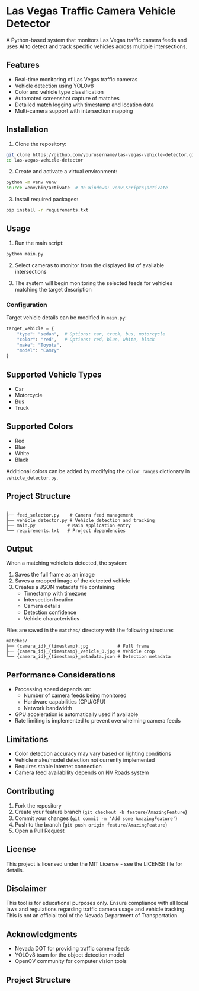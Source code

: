 # Las Vegas Traffic Camera Vehicle Detector

A Python-based system that monitors Las Vegas traffic camera feeds and uses AI to detect and track specific vehicles across multiple intersections.

## Features

- Real-time monitoring of Las Vegas traffic cameras
- Vehicle detection using YOLOv8
- Color and vehicle type classification
- Automated screenshot capture of matches
- Detailed match logging with timestamp and location data
- Multi-camera support with intersection mapping

## Installation

1. Clone the repository:
```bash
git clone https://github.com/yourusername/las-vegas-vehicle-detector.git
cd las-vegas-vehicle-detector
```

2. Create and activate a virtual environment:
```bash
python -m venv venv
source venv/bin/activate  # On Windows: venv\Scripts\activate
```

3. Install required packages:
```bash
pip install -r requirements.txt
```

## Usage

1. Run the main script:
```bash
python main.py
```

2. Select cameras to monitor from the displayed list of available intersections

3. The system will begin monitoring the selected feeds for vehicles matching the target description

### Configuration

Target vehicle details can be modified in `main.py`:
```python
target_vehicle = {
    "type": "sedan",  # Options: car, truck, bus, motorcycle
    "color": "red",   # Options: red, blue, white, black
    "make": "Toyota",
    "model": "Camry"
}
```

## Supported Vehicle Types

- Car
- Motorcycle
- Bus
- Truck

## Supported Colors

- Red
- Blue
- White
- Black

Additional colors can be added by modifying the `color_ranges` dictionary in `vehicle_detector.py`.

## Project Structure

```
.
├── feed_selector.py    # Camera feed management
├── vehicle_detector.py # Vehicle detection and tracking
├── main.py            # Main application entry
└── requirements.txt   # Project dependencies
```

## Output

When a matching vehicle is detected, the system:

1. Saves the full frame as an image
2. Saves a cropped image of the detected vehicle
3. Creates a JSON metadata file containing:
   - Timestamp with timezone
   - Intersection location
   - Camera details
   - Detection confidence
   - Vehicle characteristics

Files are saved in the `matches/` directory with the following structure:
```
matches/
├── {camera_id}_{timestamp}.jpg           # Full frame
├── {camera_id}_{timestamp}_vehicle_0.jpg # Vehicle crop
└── {camera_id}_{timestamp}_metadata.json # Detection metadata
```

## Performance Considerations

- Processing speed depends on:
  - Number of camera feeds being monitored
  - Hardware capabilities (CPU/GPU)
  - Network bandwidth
- GPU acceleration is automatically used if available
- Rate limiting is implemented to prevent overwhelming camera feeds

## Limitations

- Color detection accuracy may vary based on lighting conditions
- Vehicle make/model detection not currently implemented
- Requires stable internet connection
- Camera feed availability depends on NV Roads system

## Contributing

1. Fork the repository
2. Create your feature branch (`git checkout -b feature/AmazingFeature`)
3. Commit your changes (`git commit -m 'Add some AmazingFeature'`)
4. Push to the branch (`git push origin feature/AmazingFeature`)
5. Open a Pull Request

## License

This project is licensed under the MIT License - see the LICENSE file for details.

## Disclaimer

This tool is for educational purposes only. Ensure compliance with all local laws and regulations regarding traffic camera usage and vehicle tracking. This is not an official tool of the Nevada Department of Transportation.

## Acknowledgments

- Nevada DOT for providing traffic camera feeds
- YOLOv8 team for the object detection model
- OpenCV community for computer vision tools

## Project Structure
